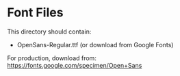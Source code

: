 # Font Files

This directory should contain:
- OpenSans-Regular.ttf (or download from Google Fonts)

For production, download from: https://fonts.google.com/specimen/Open+Sans